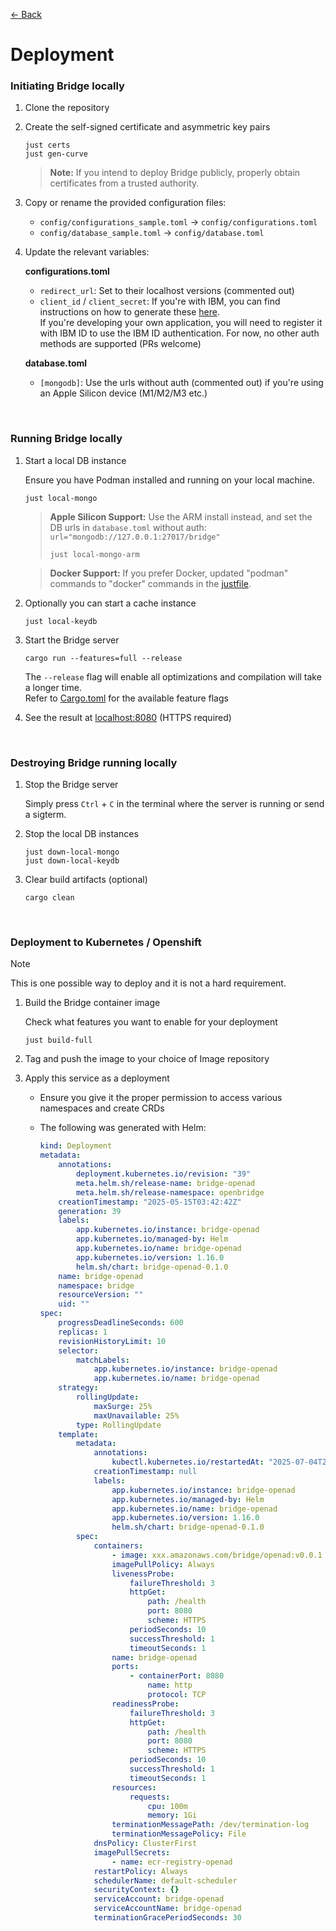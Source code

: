 [&#8592; Back](../#bridge)

# Deployment

### Initiating Bridge locally

1.  Clone the repository
2.  Create the self-signed certificate and asymmetric key pairs

    ```shell
    just certs
    just gen-curve
    ```

    > **Note:** If you intend to deploy Bridge publicly, properly obtain certificates from a trusted authority.

3.  Copy or rename the provided configuration files:

    -   `config/configurations_sample.toml` &#8594; `config/configurations.toml`
    -   `config/database_sample.toml` &#8594; `config/database.toml`

4.  Update the relevant variables:

    **configurations.toml**

    -   `redirect_url`: Set to their localhost versions (commented out)
    -   `client_id` / `client_secret`: If you're with IBM, you can find instructions on how to generate these [here](https://github.com/acceleratedscience/configurations/tree/main/bridge/prod).  
        If you're developing your own application, you will need to register it with IBM ID to use the IBM ID authentication. For now, no other auth methods are supported (PRs welcome)

    **database.toml**

    -   `[mongodb]`: Use the urls without auth (commented out) if you're using an Apple Silicon device (M1/M2/M3 etc.)

<br>

### Running Bridge locally

1.  Start a local DB instance

    Ensure you have Podman installed and running on your local machine.

    ```shell
    just local-mongo
    ```

    > **Apple Silicon Support:** Use the ARM install instead, and set the DB urls in `database.toml` without auth: `url="mongodb://127.0.0.1:27017/bridge"`
    >
    > ```
    > just local-mongo-arm
    > ```

    > **Docker Support:** If you prefer Docker, updated "podman" commands to "docker" commands in the [justfile](../justfile).

2.  Optionally you can start a cache instance

    ```shell
    just local-keydb
    ```

3.  Start the Bridge server

    ```shell
    cargo run --features=full --release
    ```

    The `--release` flag will enable all optimizations and compilation will take a longer time.  
    Refer to [Cargo.toml](../Cargo.toml) for the available feature flags

4.  See the result at [localhost:8080](https://localhost:8080) (HTTPS required)

<br>

### Destroying Bridge running locally

1.  Stop the Bridge server

    Simply press `Ctrl` + `C` in the terminal where the server is running or send a sigterm.

2.  Stop the local DB instances

    ```shell
    just down-local-mongo
    just down-local-keydb
    ```

3.  Clear build artifacts (optional)
    ```shell
    cargo clean
    ```

<br>

### Deployment to Kubernetes / Openshift

> [!NOTE]
> This is one possible way to deploy and it is not a hard requirement.

1.  Build the Bridge container image

    Check what features you want to enable for your deployment

    ```shell
    just build-full
    ```

2.  Tag and push the image to your choice of Image repository

3.  Apply this service as a deployment

    -   Ensure you give it the proper permission to access various namespaces and create CRDs
    -   The following was generated with Helm:

        ```yaml
        kind: Deployment
        metadata:
            annotations:
                deployment.kubernetes.io/revision: "39"
                meta.helm.sh/release-name: bridge-openad
                meta.helm.sh/release-namespace: openbridge
            creationTimestamp: "2025-05-15T03:42:42Z"
            generation: 39
            labels:
                app.kubernetes.io/instance: bridge-openad
                app.kubernetes.io/managed-by: Helm
                app.kubernetes.io/name: bridge-openad
                app.kubernetes.io/version: 1.16.0
                helm.sh/chart: bridge-openad-0.1.0
            name: bridge-openad
            namespace: bridge
            resourceVersion: ""
            uid: ""
        spec:
            progressDeadlineSeconds: 600
            replicas: 1
            revisionHistoryLimit: 10
            selector:
                matchLabels:
                    app.kubernetes.io/instance: bridge-openad
                    app.kubernetes.io/name: bridge-openad
            strategy:
                rollingUpdate:
                    maxSurge: 25%
                    maxUnavailable: 25%
                type: RollingUpdate
            template:
                metadata:
                    annotations:
                        kubectl.kubernetes.io/restartedAt: "2025-07-04T22:24:19-04:00"
                    creationTimestamp: null
                    labels:
                        app.kubernetes.io/instance: bridge-openad
                        app.kubernetes.io/managed-by: Helm
                        app.kubernetes.io/name: bridge-openad
                        app.kubernetes.io/version: 1.16.0
                        helm.sh/chart: bridge-openad-0.1.0
                spec:
                    containers:
                        - image: xxx.amazonaws.com/bridge/openad:v0.0.1
                        imagePullPolicy: Always
                        livenessProbe:
                            failureThreshold: 3
                            httpGet:
                                path: /health
                                port: 8080
                                scheme: HTTPS
                            periodSeconds: 10
                            successThreshold: 1
                            timeoutSeconds: 1
                        name: bridge-openad
                        ports:
                            - containerPort: 8080
                                name: http
                                protocol: TCP
                        readinessProbe:
                            failureThreshold: 3
                            httpGet:
                                path: /health
                                port: 8080
                                scheme: HTTPS
                            periodSeconds: 10
                            successThreshold: 1
                            timeoutSeconds: 1
                        resources:
                            requests:
                                cpu: 100m
                                memory: 1Gi
                        terminationMessagePath: /dev/termination-log
                        terminationMessagePolicy: File
                    dnsPolicy: ClusterFirst
                    imagePullSecrets:
                        - name: ecr-registry-openad
                    restartPolicy: Always
                    schedulerName: default-scheduler
                    securityContext: {}
                    serviceAccount: bridge-openad
                    serviceAccountName: bridge-openad
                    terminationGracePeriodSeconds: 30
        ```
